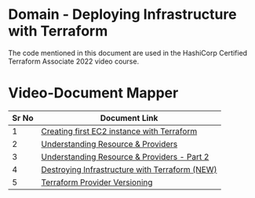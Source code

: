 # Domain  - Deploying Infrastructure with Terraform

The code mentioned in this document are used in the HashiCorp Certified Terraform Associate 2022 video course.


# Video-Document Mapper

| Sr No | Document Link |
| ------ | ------ |
| 1 | [Creating first EC2 instance with Terraform][PlDa] |
| 2 | [Understanding Resource & Providers][PlDb] |
| 3 | [Understanding Resource & Providers - Part 2][PlDc] |
| 4 | [Destroying Infrastructure with Terraform (NEW)][PlDd] |
| 5 | [Terraform Provider Versioning][PlDe] |




   [PlDa]: <https://github.com/zealvora/terraform-beginner-to-advanced-resource/blob/master/Section%201%20-%20Deploying%20Infrastructure%20with%20Terraform/first-ec2.md>
   [PlDb]: <https://github.com/zealvora/terraform-beginner-to-advanced-resource/blob/master/Section%201%20-%20Deploying%20Infrastructure%20with%20Terraform/resp01.md>   
   [PlDc]: <https://github.com/zealvora/terraform-beginner-to-advanced-resource/blob/master/Section%201%20-%20Deploying%20Infrastructure%20with%20Terraform/github.md>
   [PlDd]: <https://github.com/zealvora/terraform-beginner-to-advanced-resource/blob/master/Section%201%20-%20Deploying%20Infrastructure%20with%20Terraform/destroy.md>   
    [PlDe]: <https://github.com/zealvora/terraform-beginner-to-advanced-resource/blob/master/Section%201%20-%20Deploying%20Infrastructure%20with%20Terraform/provider-versioning.md>
